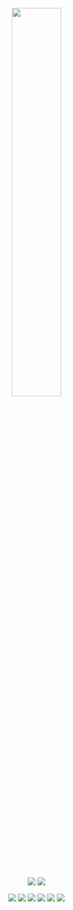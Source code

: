 <p align=center>
  <a href="https://discord.com/users/506489879887085568"><img src="https://lanyard.cnrad.dev/api/506489879887085568" width=45%></a>
</p>

<p align="center">
  <a href="https://github.com/welovedesired"><img src="https://img.shields.io/github/followers/welovedesired?style=for-the-badge"></img></a>
  <a href="https://github.com/welovedesired"><img src="https://img.shields.io/github/stars/welovedesired?style=for-the-badge"></img></a>
</p>

<p align="center">
  <a href="https://github.com/welovedesired"><img src="https://img.shields.io/badge/python-3670A0?style=for-the-badge&logo=python&logoColor=ffdd54"></a>
  <a href="https://github.com.welovedesired"><img src="https://img.shields.io/badge/SvelteKit-FF3E00?style=for-the-badge&logo=Svelte&logoColor=white"></a>
  <a href="https://github.com/welovedesired"><img src="https://img.shields.io/badge/Sass-CC6699?style=for-the-badge&logo=sass&logoColor=white"></a>
  <a href="https://github.com/welovedesired"><img src="https://img.shields.io/badge/Tailwind_CSS-38B2AC?style=for-the-badge&logo=tailwind-css&logoColor=white"></a>
  <a href="https://github.com/welovedesired"><img src="https://img.shields.io/badge/javascript-%23323330.svg?style=for-the-badge&logo=javascript&logoColor=%23F7DF1E"></a>
  <a href="https://github.com/welovedesired"><img src="https://img.shields.io/badge/typescript-%23007ACC.svg?style=for-the-badge&logo=typescript&logoColor=white"></a>
</p>
